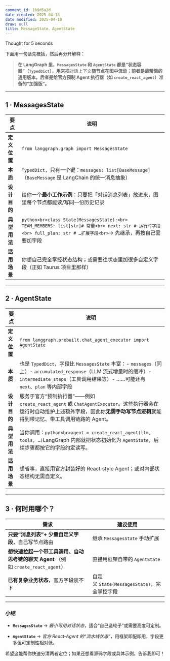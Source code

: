 ```yaml
---
comment_id: 1b9d5a2d
date created: 2025-04-18
date modified: 2025-04-18
draw: null
title: MessageState、AgentState
---
```

Thought for 5 seconds

下面用一句话先概括，然后再分开解释：

> **在 LangGraph 里，`MessagesState` 和 `AgentState` 都是“**状态容器**”（`TypedDict`），用来把**对话上下文**随节点在图中流动；前者是最精简的通用版本，后者是给官方预制 Agent 执行器（如 `create_react_agent`）准备的“加强版”。**

---

## 1 · MessagesState

|要点|说明|
|---|---|
|**定义位置**|`from langgraph.graph import MessagesState`|
|**本质**|`TypedDict`，只有一个键：`messages: list[BaseMessage]`（`BaseMessage` 是 LangChain 的统一消息抽象）|
|**设计目的**|给你一个**最小工作示例**：只要把「对话消息列表」放进来，图里每个节点都能读/写同一份历史记录|
|**典型用法**|`python<br>class State(MessagesState):<br> TEAM_MEMBERS: list[str]# 常量<br> next: str # 运行时字段<br> full_plan: str # …扩展字段<br>`→ 先继承，再按自己需要加字段|
|**适用场景**|你想自己完全掌控状态结构；或需要往状态里加很多自定义字段（正如 Taurus 项目里那样）|

---

## 2 · AgentState

|要点|说明|
|---|---|
|**定义位置**|`from langgraph.prebuilt.chat_agent_executor import AgentState`|
|**本质**|也是 `TypedDict`，字段比 `MessagesState` 丰富：- `messages`（同上）- `accumulated_response`（LLM 流式增量时的缓冲）- `intermediate_steps`（工具调用结果等）- ……可能还有 `next`、`plan` 等内部字段|
|**设计目的**|服务于官方“预制执行器”——例如 `create_react_agent` 或 `ChatAgentExecutor`。这些执行器会在运行时自动维护上述额外字段，因此你**无需手动写节点逻辑**就能得到带记忆、带工具调用链路的 Agent。|
|**典型用法**|当你调用：`python<br>agent = create_react_agent(llm, tools, …)`LangGraph 内部就把状态初始化为 `AgentState`，后续步骤都按它的字段约定读写。|
|**适用场景**|想省事，直接用官方封装好的 React‑style Agent；或对内部状态结构无需自定义。|

---

## 3 · 何时用哪个？

|需求|建议使用|
|---|---|
|**只要“消息列表”+ 少量自定义字段**，自己写节点路由|继承 `MessagesState` 手动扩展|
|**想快速拉起一个带工具调用、自动思考链的聊天 Agent** （例如 `create_react_agent`）|直接用框架自带的 `AgentState`|
|**已有复杂业务状态**，官方字段装不下|自定义 `State(MessagesState)`，完全掌控字段|

---

### 小结

- **`MessagesState`** → _最小可用对话状态_，适合“自己造轮子”或需要高度可定制。
    
- **`AgentState`** → _官方 React‑Agent 的“流水线状态”_，用框架即配即用，字段更多但可定制性相对低。
    

希望这能帮你快速分清两者定位；如果还想看源码字段或具体示例，告诉我即可！
